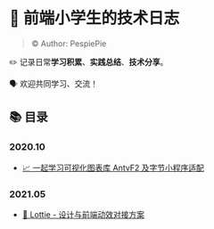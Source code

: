 # 📘 前端小学生的技术日志

> © Author: PespiePie

✏️ 记录日常**学习积累**、**实践总结**、**技术分享**。

🗣 欢迎共同学习、交流！

## 📚 目录

### 2020.10

- [📈 一起学习可视化图表库 AntvF2 及字节小程序适配](./1-AntvF2_BytedanceMicroApp/📈一起学习可视化图表库AntvF2及字节小程序适配.md)

### 2021.05

- [🎨 Lottie - 设计与前端动效对接方案](./2-Lottie/🎨Lottie-设计与前端动效对接方案.md)

